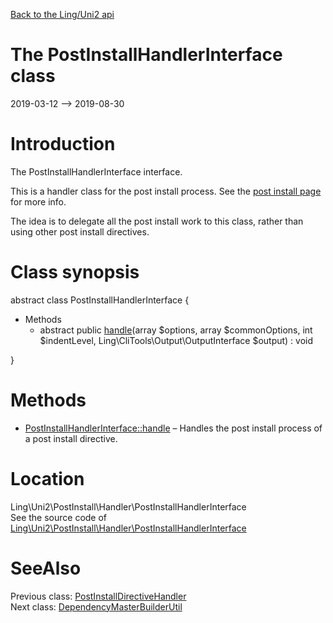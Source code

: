 [Back to the Ling/Uni2 api](https://github.com/lingtalfi/Uni2/blob/master/doc/api/Ling/Uni2.md)



The PostInstallHandlerInterface class
================
2019-03-12 --> 2019-08-30






Introduction
============

The PostInstallHandlerInterface interface.

This is a handler class for the post install process.
See the [post install page](https://github.com/lingtalfi/Uni2/blob/master/README.md#dependencies-byml) for more info.

The idea is to delegate all the post install work to this class,
rather than using other post install directives.



Class synopsis
==============


abstract class <span class="pl-k">PostInstallHandlerInterface</span>  {

- Methods
    - abstract public [handle](https://github.com/lingtalfi/Uni2/blob/master/doc/api/Ling/Uni2/PostInstall/Handler/PostInstallHandlerInterface/handle.md)(array $options, array $commonOptions, int $indentLevel, Ling\CliTools\Output\OutputInterface $output) : void

}






Methods
==============

- [PostInstallHandlerInterface::handle](https://github.com/lingtalfi/Uni2/blob/master/doc/api/Ling/Uni2/PostInstall/Handler/PostInstallHandlerInterface/handle.md) &ndash; Handles the post install process of a post install directive.





Location
=============
Ling\Uni2\PostInstall\Handler\PostInstallHandlerInterface<br>
See the source code of [Ling\Uni2\PostInstall\Handler\PostInstallHandlerInterface](https://github.com/lingtalfi/Uni2/blob/master/PostInstall/Handler/PostInstallHandlerInterface.php)



SeeAlso
==============
Previous class: [PostInstallDirectiveHandler](https://github.com/lingtalfi/Uni2/blob/master/doc/api/Ling/Uni2/PostInstall/DirectiveHandler/PostInstallDirectiveHandler.md)<br>Next class: [DependencyMasterBuilderUtil](https://github.com/lingtalfi/Uni2/blob/master/doc/api/Ling/Uni2/Util/DependencyMasterBuilderUtil.md)<br>
